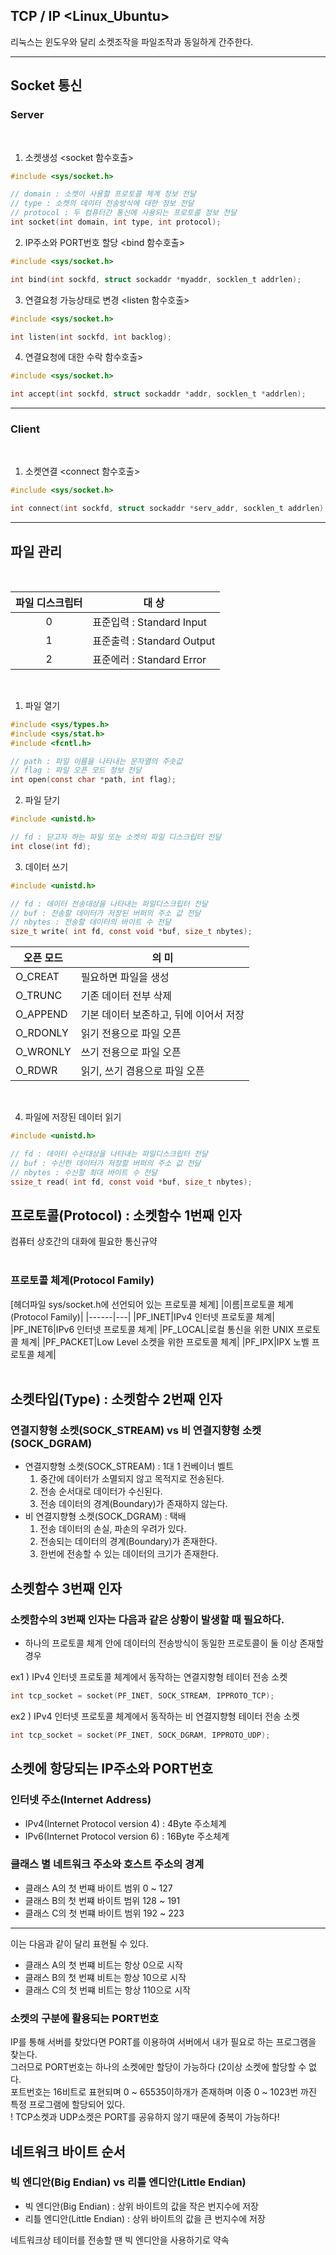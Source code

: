 ## TCP / IP <Linux_Ubuntu>
리눅스는 윈도우와 달리 소켓조작을 파일조작과 동일하게 간주한다.

---
## Socket 통신 

### Server
<br>

1. 소켓생성 <socket 함수호출>
``` c
#include <sys/socket.h>

// domain : 소켓이 사용할 프로토콜 체계 정보 전달
// type : 소켓의 데이터 전송방식에 대한 정보 전달
// protocol : 두 컴퓨터간 통신에 사용되는 프로토콜 정보 전달
int socket(int domain, int type, int protocol);
```
2. IP주소와 PORT번호 할당 <bind 함수호출>
``` c
#include <sys/socket.h>

int bind(int sockfd, struct sockaddr *myaddr, socklen_t addrlen);
```
3. 연결요청 가능상태로 변경 <listen 함수호출>
``` c
#include <sys/socket.h>

int listen(int sockfd, int backlog);
```
4. 연결요청에 대한 수락 <accept> 함수호출>
``` c
#include <sys/socket.h>

int accept(int sockfd, struct sockaddr *addr, socklen_t *addrlen);
```

---

### Client
<br>

1. 소켓연결 <connect 함수호출>
``` c
#include <sys/socket.h>

int connect(int sockfd, struct sockaddr *serv_addr, socklen_t addrlen);
```
---

## 파일 관리
<br>

|파일 디스크립터|대 상|
|:--------------:|---|
|0|표준입력 : Standard Input|
|1|표준출력 : Standard Output|
|2|표준에러 : Standard Error|

<br>

1. 파일 열기
``` c
#include <sys/types.h>
#include <sys/stat.h>
#include <fcntl.h>

// path : 파일 이름을 나타내는 문자열의 주솟값
// flag : 파일 오픈 모드 정보 전달
int open(const char *path, int flag);
```
2. 파일 닫기
``` c
#include <unistd.h>

// fd : 닫고자 하는 파일 또눈 소켓의 파일 디스크립터 전달
int close(int fd);
```
3. 데이터 쓰기
``` c
#include <unistd.h>

// fd : 데이터 전송대상을 나타내는 파일디스크립터 전달
// buf : 전송할 데이터가 저장된 버퍼의 주소 값 전달
// nbytes : 전송할 데이터의 바이트 수 전달
size_t write( int fd, const void *buf, size_t nbytes);
```

|오픈 모드|의 미|
|------|---|
|O_CREAT|필요하면 파일을 생성|
|O_TRUNC|기존 데이터 전부 삭제|
|O_APPEND|기본 데이터 보존하고, 뒤에 이어서 저장|
|O_RDONLY|읽기 전용으로 파일 오픈|
|O_WRONLY|쓰기 전용으로 파일 오픈|
|O_RDWR|읽기, 쓰기 겸용으로 파일 오픈|
<br>

4. 파일에 저장된 데이터 읽기
``` c
#include <unistd.h>

// fd : 데이터 수신대상을 나타내는 파일디스크립터 전달
// buf : 수신한 데이터가 저장할 버퍼의 주소 값 전달
// nbytes : 수신할 최대 바이트 수 전달
ssize_t read( int fd, const void *buf, size_t nbytes);
```

## 프로토콜(Protocol) : 소켓함수 1번째 인자
컴퓨터 상호간의 대화에 필요한 통신규약
<br>
<br>

### 프로토콜 체계(Protocol Family)
[헤더파일 sys/socket.h에 선언되어 있는 프로토콜 체계]
|이름|프로토콜 체계(Protocol Family)|
|------|---|
|PF_INET|IPv4 인터넷 프로토콜 체계|
|PF_INET6|IPv6 인터넷 프로토콜 체계|
|PF_LOCAL|로컬 통신을 위한 UNIX 프로토콜 체계|
|PF_PACKET|Low Level 소켓을 위한 프로토콜 체계|
|PF_IPX|IPX 노벨 프로토콜 체계|
<br>
<br>

## 소켓타입(Type) : 소켓함수 2번째 인자

### 연결지향형 소켓(SOCK_STREAM) vs 비 연결지향형 소켓(SOCK_DGRAM)
* 연결지향형 소켓(SOCK_STREAM) : 1대 1 컨베이너 벨트
  1. 중간에 데이터가 소멸되지 않고 목적지로 전송된다.
  2. 전송 순서대로 데이터가 수신된다.
  3. 전송 데이터의 경계(Boundary)가 존재하지 않는다.
* 비 연결지향형 소켓(SOCK_DGRAM) : 택배
  1. 전송 데이터의 손실, 파손의 우려가 있다.
  2. 전송되는 데이터의 경계(Boundary)가 존재한다.
  3. 한번에 전송할 수 있는 데이터의 크기가 존재한다.

## 소켓함수 3번째 인자

### 소켓함수의 3번째 인자는 다음과 같은 상황이 발생할 때 필요하다.
* 하나의 프로토콜 체계 안에 데이터의 전송방식이 동일한 프로토콜이 둘 이상 존재할 경우

ex1 ) IPv4 인터넷 프로토콜 체계에서 동작하는 연결지향형 테이터 전송 소켓 
``` c
int tcp_socket = socket(PF_INET, SOCK_STREAM, IPPROTO_TCP);
```
ex2 ) IPv4 인터넷 프로토콜 체계에서 동작하는 비 연결지향형 테이터 전송 소켓
``` c
int tcp_socket = socket(PF_INET, SOCK_DGRAM, IPPROTO_UDP);
```

## 소켓에 항당되는 IP주소와 PORT번호

### 인터넷 주소(Internet Address)
* IPv4(Internet Protocol version 4) : 4Byte 주소체계
* IPv6(Internet Protocol version 6) : 16Byte 주소체계

### 클래스 별 네트워크 주소와 호스트 주소의 경계
* 클래스 A의 첫 번쨰 바이트 범위 0 ~ 127
* 클래스 B의 첫 번쨰 바이트 범위 128 ~ 191
* 클래스 C의 첫 번쨰 바이트 범위 192 ~ 223
---
이는 다음과 같이 달리 표현될 수 있다.
* 클래스 A의 첫 번쨰 비트는 항상 0으로 시작
* 클래스 B의 첫 번쨰 비트는 항상 10으로 시작
* 클래스 C의 첫 번쨰 비트는 항상 110으로 시작

### 소켓의 구분에 활용되는 PORT번호
IP를 통해 서버를 찾았다면 PORT를 이용하여 서버에서 내가 필요로 하는 프로그램을 찾는다.
<br>
그러므로 PORT번호는 하나의 소켓에만 할당이 가능하다 (2이상 소켓에 할당할 수 없다.
<br>
포트번호는 16비트로 표현되며 0 ~ 65535이하개가 존재하며 이중 0 ~ 1023번 까진 특정 프로그램에 할당되어 있다.
<br>
! TCP소켓과 UDP소켓은 PORT를 공유하지 않기 때문에 중복이 가능하다!

## 네트워크 바이트 순서

### 빅 엔디안(Big Endian) vs 리틀 엔디안(Little Endian)
* 빅 엔디안(Big Endian) : 상위 바이트의 값을 작은 번지수에 저장
* 리틀 엔디안(Little Endian) : 상위 바이트의 값을 큰 번지수에 저장

네트워크상 테이터를 전송할 땐 빅 엔디안을 사용하기로 약속